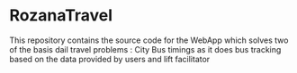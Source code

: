 RozanaTravel
============

This repository contains the source code for the WebApp which solves two of the basis dail travel problems : City Bus timings as it does bus tracking based on the data provided by users and lift facilitator
